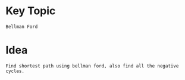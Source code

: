 # Key Topic
```
Bellman Ford
```
# Idea
```
Find shortest path using bellman ford, also find all the negative cycles.
```